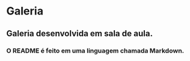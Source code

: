# Galeria

## Galeria desenvolvida em sala de aula.

### O README é feito em uma linguagem chamada Markdown.
